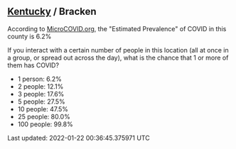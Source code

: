 
## [Kentucky](/united-states/kentucky) / Bracken

According to [MicroCOVID.org](http://microcovid.org),
the "Estimated Prevalence" of COVID in this county is 6.2%

If you interact with a certain number of people in this location
(all at once in a group, or spread out across the day), what is the chance that
1 or more of them has COVID?

- 1 person: 6.2%
- 2 people: 12.1%
- 3 people: 17.6%
- 5 people: 27.5%
- 10 people: 47.5%
- 25 people: 80.0%
- 100 people: 99.8%

Last updated: 2022-01-22 00:36:45.375971 UTC
